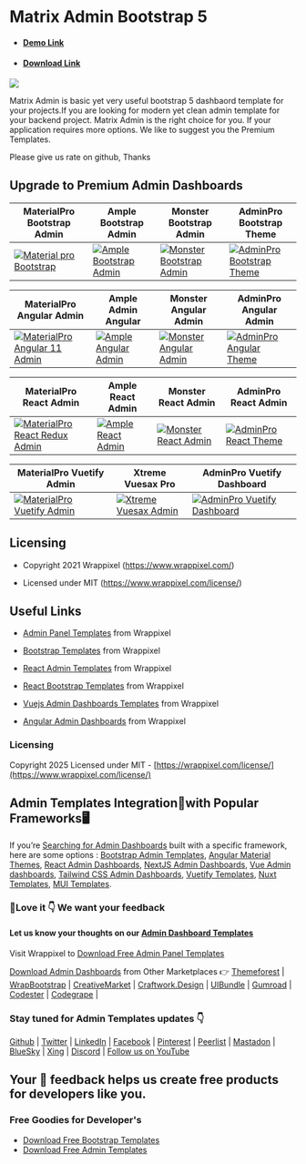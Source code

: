 # Matrix Admin Bootstrap 5

<ul>
  <li>  
    <h4><a href="https://matrixadmin.wrappixel.com/">Demo Link</a></h4>
  </li>
  <li>
    <h4><a href="http://matrixadmin.wrappixel.com/matrix-admin-package-full.zip">Download Link</a></h4>
  </li>
</ul>
  
<!-- Main image of Template -->
<a target="_blank" href="https://www.wrappixel.com/wp-content/uploads/edd/2020/04/matrix-bootstrap-admin-y.jpg">
  <img src="https://www.wrappixel.com/wp-content/uploads/edd/2020/04/matrix-bootstrap-admin-y.jpg" />
</a>

<!-- Description of Template -->
<p>Matrix Admin is basic yet very useful bootstrap 5 dashbaord template for your projects.If you are looking for modern yet clean admin template for your backend project. Matrix Admin is the right choice for you. If your application requires more options. We like to suggest you the Premium Templates.</p>

<p>Please give us rate on github, Thanks<p>

<!-- Upgrade to Premium version of Template -->
<h2>Upgrade to Premium Admin Dashboards</h2>

<!-- bootstrap premium dashboards -->
<table>
<thead>
<tr>
<th>MaterialPro Bootstrap Admin</th>
<th>Ample Bootstrap Admin</th>
<th>Monster Bootstrap Admin</th>
<th>AdminPro Bootstrap Theme</th>
</tr>
</thead>
<tbody>
<tr>
<td>
  <a href="https://www.wrappixel.com/templates/materialpro/" rel="nofollow" width="150px">
    <img src="https://www.wrappixel.com/wp-content/uploads/edd/2020/04/materialpro-bootstrap-admin-y.jpg" alt="Material pro Bootstrap" style="max-width:150px;">
  </a>
</td>
<td>
  <a href="https://www.wrappixel.com/templates/ampleadmin/" rel="nofollow" width="150px">
    <img src="https://www.wrappixel.com/wp-content/uploads/edd/2020/04/ample-admin-bootstrap-y.jpg" alt="Ample Bootstrap Admin" style="max-width:150px;">
  </a>
</td>
<td>
  <a href="https://www.wrappixel.com/templates/monsteradmin/" rel="nofollow" width="150px">
    <img src="https://www.wrappixel.com/wp-content/uploads/edd/2020/04/monster-bootstrap-admin-y.jpg" alt="Monster Bootstrap Admin" style="max-width:150px;">
  </a>
</td>
  <td>
  <a href="https://www.wrappixel.com/templates/adminpro/" rel="nofollow" width="150px">
    <img src="https://www.wrappixel.com/wp-content/uploads/edd/2020/04/adminpro-bootstrap-admin-template-y.jpg" alt="AdminPro Bootstrap Theme" style="max-width:150px;">
  </a>
</td>
</tr>
</tbody>
</table>

<!-- angular premium dashboards -->
<table>
<thead>
<tr>
<th>MaterialPro Angular Admin</th>
<th>Ample Admin Angular</th>
<th>Monster Angular Admin</th>
<th>AdminPro Angular Admin</th>
</tr>
</thead>
<tbody>
<tr>
<td>
  <a href="https://www.wrappixel.com/templates/materialpro-angular-dashboard/" rel="nofollow" width="150px">
    <img src="https://www.wrappixel.com/wp-content/uploads/edd/2020/04/materialpro-angular-admin-y.jpg" alt="MaterialPro Angular 11 Admin" style="max-width:150px;">
  </a>
</td>
<td>
  <a href="https://www.wrappixel.com/templates/ample-admin-angular/" rel="nofollow" width="150px">
    <img src="https://www.wrappixel.com/wp-content/uploads/edd/2020/04/ample-admin-angular-y.jpg" alt="Ample Angular Admin" style="max-width:150px;">
  </a>
</td>
<td>
  <a href="https://www.wrappixel.com/templates/monster-angular-dashboard/" rel="nofollow" width="150px">
    <img src="https://www.wrappixel.com/wp-content/uploads/edd/2020/04/monster-angular-admin-y.jpg" alt="Monster Angular Admin" style="max-width:150px;">
  </a>
</td>
  <td>
  <a href="https://www.wrappixel.com/templates/adminpro-angular-dashboard/" rel="nofollow" width="150px">
    <img src="https://www.wrappixel.com/wp-content/uploads/edd/2020/04/adminpro-angular-dashboard-y.jpg" alt="AdminPro Angular Theme" style="max-width:150px;">
  </a>
</td>
</tr>
</tbody>
</table>

<!-- react premium dashboards -->
<table>
<thead>
<tr>
<th>MaterialPro React Admin</th>
<th>Ample React Admin</th>
<th>Monster React Admin</th>
<th>AdminPro React Admin</th>
</tr>
</thead>
<tbody>
<tr>
<td>
  <a href="https://www.wrappixel.com/templates/materialpro-react-redux-admin/" rel="nofollow" width="150px">
    <img src="https://www.wrappixel.com/wp-content/uploads/edd/2020/04/materialpro-react-admin-y.jpg" alt="MaterialPro React Redux Admin" style="max-width:150px;">
  </a>
</td>
<td>
  <a href="https://www.wrappixel.com/templates/ample-react-dashboard/" rel="nofollow" width="150px">
    <img src="https://www.wrappixel.com/wp-content/uploads/edd/2020/09/ample-react-admin-template-y.png" alt="Ample React Admin" style="max-width:150px;">
  </a>
</td>
<td>
  <a href="https://www.wrappixel.com/templates/monster-react-admin/" rel="nofollow" width="150px">
    <img src="https://www.wrappixel.com/wp-content/uploads/edd/2020/06/monster-react-admin-template-y-20.jpg" alt="Monster React Admin" style="max-width:150px;">
  </a>
</td>
  <td>
  <a href="https://www.wrappixel.com/templates/adminpro-react-redux-admin/" rel="nofollow" width="150px">
    <img src="https://www.wrappixel.com/wp-content/uploads/edd/2020/04/adminpro-react-dashboard-y.jpg" alt="AdminPro React Theme" style="max-width:150px;">
  </a>
</td>
</tr>
</tbody>
</table>

<!-- vuejs premium dashboards -->
<table>
<thead>
<tr>
<th>MaterialPro Vuetify Admin</th>
<th>Xtreme Vuesax Pro</th>
<th>AdminPro Vuetify Dashboard</th>
</tr>
</thead>
<tbody>
<tr>
<td>
  <a href="https://www.wrappixel.com/templates/materialpro-vuetify-admin/" rel="nofollow" width="150px">
    <img src="https://www.wrappixel.com/wp-content/uploads/edd/2020/05/materialpro-vuejs-dashboard-template-20.jpg" alt="MaterialPro Vuetify Admin" style="max-width:150px;">
  </a>
</td>
<td>
  <a href="https://www.wrappixel.com/templates/xtreme-vuesax-admin-pro/" rel="nofollow" width="150px">
    <img src="https://www.wrappixel.com/wp-content/uploads/edd/2020/04/xtreme-vuesax-admin-y.jpg" alt="Xtreme Vuesax Admin" style="max-width:150px;">
  </a>
</td>
<td>
  <a href="https://www.wrappixel.com/templates/adminpro-vuetify-dashboard/" rel="nofollow" width="150px">
    <img src="https://www.wrappixel.com/wp-content/uploads/edd/2020/10/adminpro-vuetify-dasboard-template-y.jpg" alt="AdminPro Vuetify Dashboard" style="max-width:150px;">
  </a>
</td>
</tr>
</tbody>
</table>
<!-- Licensing of Template -->
<h2>Licensing</h2>
<ul>
  <li>
    <p>Copyright 2021 Wrappixel (<a href="https://www.wrappixel.com/" rel="nofollow">https://www.wrappixel.com/</a>)</p>
  </li>
  <li>
    <p>Licensed under MIT (<a href="https://www.wrappixel.com/license/">https://www.wrappixel.com/license/</a>)</p>
  </li>
</ul>

## Useful Links

-   [Admin Panel Templates](https://www.wrappixel.com/templates/category/admin-dashboard-templates/?utm_source=github) from Wrappixel
    
-   [Bootstrap Templates](https://www.wrappixel.com/templates/category/bootstrap-templates/?utm_source=github)  from Wrappixel
    
-   [React Admin Templates](https://www.wrappixel.com/templates/category/react-dashboard/?utm_source=github)  from Wrappixel
    
-   [React Bootstrap Templates](https://www.wrappixel.com/templates/category/react-bootstrap-templates/?utm_source=github)  from Wrappixel
    
-   [Vuejs Admin Dashboards Templates](https://www.wrappixel.com/templates/category/vue-dashboard/?utm_source=github)  from Wrappixel
- [Angular Admin Dashboards](https://www.wrappixel.com/templates/category/angular-admin-dashboard-templates/?utm_source=github)  from Wrappixel
    

### Licensing 
Copyright 2025 Licensed under MIT -  [https://wrappixel.com/license/](https://www.wrappixel.com/license/)
    

##  Admin Templates Integration🔗with Popular Frameworks🖥️

If you’re  [Searching for Admin Dashboards](https://www.wrappixel.com/templates/category/admin-dashboard-templates/?utm_source=github) built with a specific framework, here are some options : [Bootstrap Admin Templates](https://www.wrappixel.com/templates/category/bootstrap-admin-dashboard-template/?utm_source=github), [Angular Material Themes](https://www.wrappixel.com/templates/category/angular-material-themes/?utm_source=github), [React Admin Dashboards](https://www.wrappixel.com/templates/category/react-dashboard/?utm_source=github), [NextJS Admin Dashboards](https://www.wrappixel.com/templates/category/nextjs-dashboard/?utm_source=github), [Vue Admin dashboards](https://www.wrappixel.com/templates/category/vue-dashboard/?utm_source=github), [Tailwind CSS Admin Dashboards](https://www.wrappixel.com/templates/category/tailwind-dashboard/?utm_source=github), [Vuetify Templates](https://www.wrappixel.com/templates/category/vuetify-templates/?utm_source=github), [Nuxt Templates](https://www.wrappixel.com/templates/category/nuxt-templates/?utm_source=github), [MUI Templates](https://www.wrappixel.com/templates/category/mui-templates/?utm_source=github).

### 🤩Love it 👇 We want your feedback

#### Let us know your thoughts on our  [Admin Dashboard Templates](https://www.wrappixel.com/templates/category/admin-dashboard-templates/)

Visit  Wrappixel  to  [Download Free Admin Panel Templates](https://www.wrappixel.com/templates/category/free-admin-panel-templates/)

[Download Admin Dashboards](https://www.wrappixel.com/templates/category/admin-dashboard-templates/)  from Other Marketplaces 👉  [Themeforest](https://themeforest.net/user/wrappixel)  |  [WrapBootstrap](https://wrapbootstrap.com/user/wrappixel)  |  [CreativeMarket](https://creativemarket.com/wrappixel)  |  [Craftwork.Design](http://craftwork.design/)  |  [UIBundle](https://uibundle.com/authors/wrappixel)  |  [Gumroad](https://wrappixel.gumroad.com/)  |  [Codester](https://codester.com/wrappixel)  |  [Codegrape](https://codegrape.com/user/Wrappixel)  |

### Stay tuned for Admin Templates updates 👇

[Github](https://github.com/wrappixel)  |  [Twitter](https://twitter.com/wrappixel)  |  [LinkedIn](https://linkedin.com/company/wrappixel)  |  [Facebook](https://facebook.com/wrappixel)  |  [Pinterest](https://pinterest.com/wrappixel_templates/)  |  [Peerlist](https://peerlist.io/wrappixel)  |  [Mastadon](https://mastodon.social/@wrappixel)  |  [BlueSky](https://bsky.app/profile/wrappixel.bsky.social)  |  [Xing](https://www.xing.com/pages/wrappixel)  |  [Discord](https://discord.com/invite/eMzE8F6Wqs)  |  [Follow us on YouTube](https://www.youtube.com/@WrapPixel)


## Your 🤝 feedback helps us create free products for developers like you.

### Free Goodies for Developer's 
- [Download Free Bootstrap Templates](https://www.wrappixel.com/templates/category/free-bootstrap-templates/?utm_source=github)
- [Download Free Admin Templates](https://www.wrappixel.com/templates/category/free-admin-panel-templates/)

